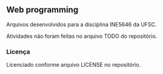 ## Web programming ##

Arquivos desenvolvidos para a disciplina INE5646 da UFSC.

Atividades não foram feitas no arquivo TODO do repositório.

### Licença ###

Licenciado conforme arquivo LICENSE no repositório.

